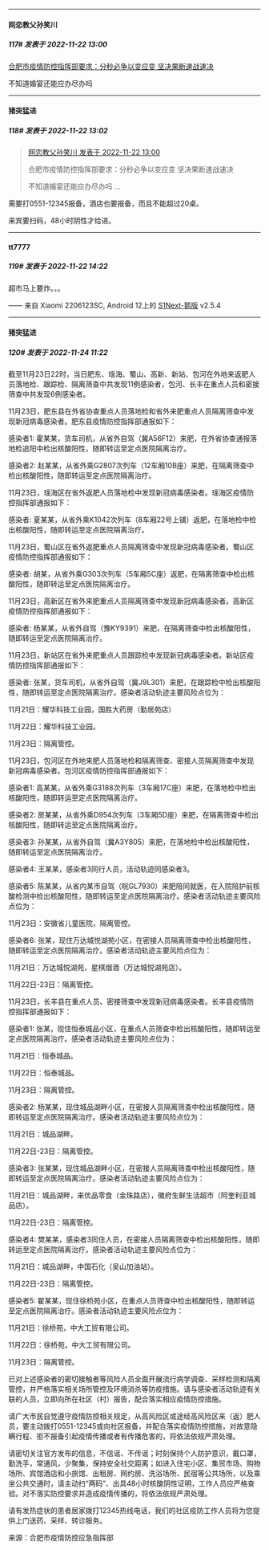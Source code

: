 

*****

####  网恋教父孙笑川  
##### 117#       发表于 2022-11-22 13:00

[合肥市疫情防控指挥部要求：分秒必争以变应变 坚决果断速战速决](https://mp.weixin.qq.com/s/XUiwd-0Fi5GZLqSmDy_OEA)

不知道婚宴还能应办尽办吗

*****

####  猪突猛进  
##### 118#       发表于 2022-11-22 13:02

<blockquote><a href="httphttps://bbs.saraba1st.com/2b/forum.php?mod=redirect&amp;goto=findpost&amp;pid=58551616&amp;ptid=2100643" target="_blank">网恋教父孙笑川 发表于 2022-11-22 13:00</a>

合肥市疫情防控指挥部要求：分秒必争以变应变 坚决果断速战速决

不知道婚宴还能应办尽办吗 ...</blockquote>
需要打0551-12345报备，酒店也要报备，而且不能超过20桌。

来宾要扫码，48小时阴性才给进。



*****

####  tt7777  
##### 119#       发表于 2022-11-22 14:22

超市马上要炸。。。

—— 来自 Xiaomi 2206123SC, Android 12上的 [S1Next-鹅版](https://github.com/ykrank/S1-Next/releases) v2.5.4



*****

####  猪突猛进  
##### 120#       发表于 2022-11-24 11:22

截至11月23日22时，当日肥东、瑶海、蜀山、高新、新站、包河在外地来返肥人员落地检、跟踪检、隔离筛查中共发现11例感染者，包河、长丰在重点人员和密接筛查中共发现6例感染者。 

11月23日，肥东县在外省协查重点人员落地检和省外来肥重点人员隔离筛查中发现新冠病毒感染者。肥东县疫情防控指挥部通报如下：

感染者1: 霍某某，货车司机，从省外自驾（冀A56F12）来肥，在外省协查通报落地检追阳中检出核酸阳性，随即转运至定点医院隔离治疗。

感染者2: 赵某某，从省外乘G2807次列车（12车厢10B座）来肥，在隔离筛查中检出核酸阳性，随即转运至定点医院隔离治疗。 

11月23日，瑶海区在省外返肥人员落地检中发现新冠病毒感染者。瑶海区疫情防控指挥部通报如下：

感染者: 夏某某，从省外乘K1042次列车（8车厢22号上铺）返肥，在落地检中检出核酸阳性，随即转运至定点医院隔离治疗。 

11月23日，蜀山区在省外返肥重点人员隔离筛查中发现新冠病毒感染者。蜀山区疫情防控指挥部通报如下：

感染者: 胡某，从省外乘G303次列车（5车厢5C座）返肥，在隔离筛查中检出核酸阳性，随即转运至定点医院隔离治疗。 

11月23日，高新区在省外来肥重点人员隔离筛查中发现新冠病毒感染者。高新区疫情防控指挥部通报如下：

感染者: 杨某某，从省外自驾（豫KY9391）来肥，在隔离筛查中检出核酸阳性，随即转运至定点医院隔离治疗。 

11月23日，新站区在省外来肥重点人员跟踪检中发现新冠病毒感染者。新站区疫情防控指挥部通报如下：

感染者: 张某，货车司机，从省外自驾（冀J9L301）来肥，在跟踪检中检出核酸阳性，随即转运至定点医院隔离治疗。感染者活动轨迹主要风险点位为：

11月21日：耀华科技工业园，国胜大药房（勤居苑店）

11月22日：耀华科技工业园。

11月23日：隔离管控。 

11月23日，包河区在外地来肥人员落地检和隔离筛查、密接人员隔离筛查中发现新冠病毒感染者。包河区疫情防控指挥部通报如下：

感染者1: 高某某，从省外乘G3188次列车（3车厢17C座）来肥，在落地检中检出核酸阳性，随即转运至定点医院隔离治疗。

感染者2: 房某某，从省外乘D954次列车（3车厢5D座）来肥，在隔离筛查中检出核酸阳性，随即转运至定点医院隔离治疗。

感染者3: 孙某某，从省外自驾（冀A3Y805）来肥，在落地检中检出核酸阳性，随即转运至定点医院隔离治疗。

感染者4: 王某某，感染者3同行人员，活动轨迹同感染者3。

感染者5: 陈某某，从省内某市自驾（皖GL7930）来肥陪同就医，在入院陪护前核酸检测中检出核酸阳性，随即转运至定点医院隔离治疗。感染者活动轨迹主要风险点位为：

11月23日：安徽省儿童医院，隔离管控。

感染者6: 张某，现住万达城悦湖苑小区，在密接人员隔离筛查中检出核酸阳性，随即转运至定点医院隔离治疗。感染者活动轨迹主要风险点位为：

11月21日：万达城悦湖苑，星棋烟酒（万达城悦湖苑店）。

11月22日-23日：隔离管控。 

11月23日，长丰县在重点人员、密接筛查中发现新冠病毒感染者。长丰县疫情防控指挥部通报如下：

感染者1: 张某，现住恒泰城品小区，在重点人员筛查中检出核酸阳性，随即转运至定点医院隔离治疗。感染者活动轨迹主要风险点位为：

11月21日：恒泰城品。

11月22日：恒泰城品。

11月23日：隔离管控。

感染者2: 杨某某，现住城品湖畔小区，在密接人员隔离筛查中检出核酸阳性，随即转运至定点医院隔离治疗。感染者活动轨迹主要风险点位为：

11月21日：城品湖畔。

11月22日-23日：隔离管控。

感染者3: 张某某，现住城品湖畔小区，在密接人员隔离筛查中检出核酸阳性，随即转运至定点医院隔离治疗。感染者活动轨迹主要风险点位为：

11月21日：城品湖畔，来优品零食（金珠路店），徽府生鲜生活超市（阿奎利亚城品店）。

11月22日-23日：隔离管控。

感染者4: 樊某某，感染者3同住人员，在密接人员隔离筛查中检出核酸阳性，随即转运至定点医院隔离治疗。感染者活动轨迹主要风险点位为：

11月21日：城品湖畔，中国石化（吴山加油站）。

11月22日-23日：隔离管控。

感染者5: 翟某某，现住徐桥苑小区，在重点人员筛查中检出核酸阳性，随即转运至定点医院隔离治疗。感染者活动轨迹主要风险点位为：

11月21日：徐桥苑，中大工贸有限公司。

11月22日：徐桥苑，中大工贸有限公司。

11月23日：隔离管控。 

已对上述感染者的密切接触者等风险人员全面开展流行病学调查、采样检测和隔离管控，并严格落实相关场所管控及环境消杀等防疫措施。请与感染者活动轨迹有关联的人员，立即向所在社区（村）报告，配合落实相应疫情防控措施。

请广大市民自觉遵守疫情防控相关规定，从高风险区或途经高风险区来（返）肥人员，要主动拨打0551-12345或向社区报备，并配合落实疫情防控措施，对故意隐瞒行程、拒不报备引起疫情传播或者有传播危害的，将依法依规严肃处理。

请密切关注官方发布的信息，不信谣、不传谣；时刻保持个人防护意识，戴口罩，勤洗手，常通风，少聚集，保持安全社交距离；如进入住宅小区、集贸市场、购物场所、宾馆酒店和小旅馆、出租房、网约房、洗浴场所、民宿等公共场所，以及乘坐公共交通时，请主动扫“两码”、出具48小时核酸阴性证明，工作人员应严格查验。对不落实防控要求并造成疫情传播的，将依法依规严肃处理。

请有发热症状的患者居家拨打12345热线电话，我们的社区疫防工作人员将为您提供上门送药、采样、转诊服务。

来源：合肥市疫情防控应急指挥部

